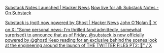 
[Substack Notes Launched | Hacker News](https://news.ycombinator.com/item?id=35526768)
[Now live for all: Substack Notes - On Substack](https://on.substack.com/p/notes)

[Substack is (not) now powered by Ghost | Hacker News](https://news.ycombinator.com/item?id=33956300)
[John O'Nolan 🏴 ☠️ on X: "Some personal news: I'm thrilled (and admittedly, somewhat surprised) to announce that as of Friday, @substack is now officially powered by @ghost! Keep reading for an exclusive behind the scenes look at the engineering around the launch of THE TWITTER FILES PT2: 🧵" / X](https://twitter.com/johnonolan/status/1602330377812643850)
